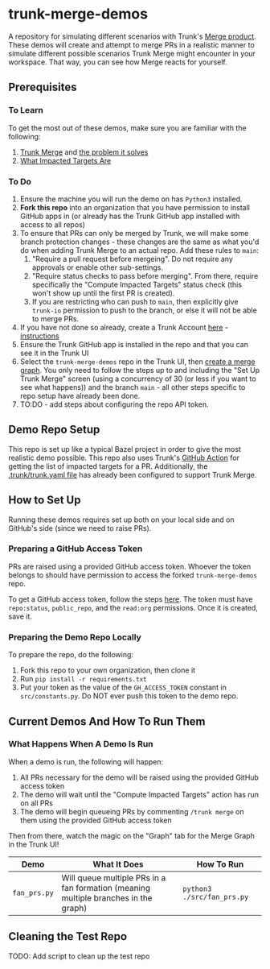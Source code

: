 # trunk-merge-demos

A repository for simulating different scenarios with Trunk's
[Merge product](https://www.mergegraph.io/). These demos will create and attempt to merge PRs in a
realistic manner to simulate different possible scenarios Trunk Merge might encounter in your
workspace. That way, you can see how Merge reacts for yourself.

## Prerequisites

### To Learn

To get the most out of these demos, make sure you are familiar with the following:

1. [Trunk Merge](https://docs.trunk.io/merge) and
   [the problem it solves](https://trunk.io/blog?post=trunk-merge)
2. [What Impacted Targets Are](https://docs.trunk.io/merge-graph/impacted-targets)

### To Do

1. Ensure the machine you will run the demo on has `Python3` installed.
2. **Fork this repo** into an organization that you have permission to install GitHub apps in (or
   already has the Trunk GitHub app installed with access to all repos)
3. To ensure that PRs can only be merged by Trunk, we will make some branch protection changes -
   these changes are the same as what you'd do when adding Trunk Merge to an actual repo. Add these
   rules to `main`:
   1. "Require a pull request before mergeing". Do not require any approvals or enable other
      sub-settings.
   2. "Require status checks to pass before merging". From there, require specifically the "Compute
      Impacted Targets" status check (this won't show up until the first PR is created).
   3. If you are restricting who can push to `main`, then explicitly give `trunk-io` permission to
      push to the branch, or else it will not be able to merge PRs.
4. If you have not done so already, create a Trunk Account [here](https://app.trunk.io/signup) -
   [instructions](https://docs.trunk.io/web-app)
5. Ensure the Trunk GitHub app is installed in the repo and that you can see it in the Trunk UI
6. Select the `trunk-merge-demos` repo in the Trunk UI, then
   [create a merge graph](https://docs.trunk.io/merge/getting-started). You only need to follow the
   steps up to and including the "Set Up Trunk Merge" screen (using a concurrency of 30 (or less if
   you want to see what happens)) and the branch `main` - all other steps specific to repo setup
   have already been done.
7. TO:DO - add steps about configuring the repo API token.

## Demo Repo Setup

This repo is set up like a typical Bazel project in order to give the most realistic demo possible.
This repo also uses Trunk's [GitHub Action](https://github.com/trunk-io/merge-action) for getting
the list of impacted targets for a PR. Additionally, the
[.trunk/trunk.yaml file](https://github.com/trunk-io/trunk-merge-demos/blob/main/.trunk/trunk.yaml#L24)
has already been configured to support Trunk Merge.

## How to Set Up

Running these demos requires set up both on your local side and on GitHub's side (since we need to
raise PRs).

### Preparing a GitHub Access Token

PRs are raised using a provided GitHub access token. Whoever the token belongs to should have
permission to access the forked `trunk-merge-demos` repo.

To get a GitHub access token, follow the steps
[here](https://docs.github.com/en/authentication/keeping-your-account-and-data-secure/managing-your-personal-access-tokens).
The token must have `repo:status`, `public_repo`, and the `read:org` permissions. Once it is
created, save it.

### Preparing the Demo Repo Locally

To prepare the repo, do the following:

1. Fork this repo to your own organization, then clone it
2. Run `pip install -r requirements.txt`
3. Put your token as the value of the `GH_ACCESS_TOKEN` constant in `src/constants.py`. Do NOT ever
   push this token to the demo repo.

## Current Demos And How To Run Them

### What Happens When A Demo Is Run

When a demo is run, the following will happen:

1. All PRs necessary for the demo will be raised using the provided GitHub access token
2. The demo will wait until the "Compute Impacted Targets" action has run on all PRs
3. The demo will begin queueing PRs by commenting `/trunk merge` on them using the provided GitHub
   access token

Then from there, watch the magic on the "Graph" tab for the Merge Graph in the Trunk UI!

| Demo         | What It Does                                                                        | How To Run                 |
| ------------ | ----------------------------------------------------------------------------------- | -------------------------- |
| `fan_prs.py` | Will queue multiple PRs in a fan formation (meaning multiple branches in the graph) | `python3 ./src/fan_prs.py` |

## Cleaning the Test Repo

TODO: Add script to clean up the test repo
